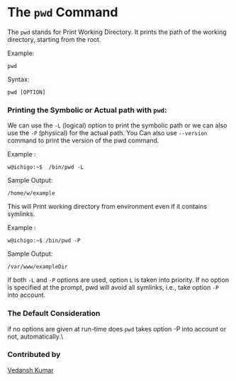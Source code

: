 # The `pwd` Command

The `pwd` stands for Print Working Directory. It prints the path of the working directory, starting from the root.

Example:

```
pwd  
```  
Syntax:

```
pwd [OPTION]
```  
### Printing the Symbolic or Actual path with `pwd`:
 
We can use the `-L` (logical) option to print the symbolic path or we can also use the `-P` (physical) for the actual path.
You Can also use `--version` command to print the version of the pwd command. 

Example :

```
w@ichigo:~$  /bin/pwd -L
```
Sample Output:

```
/home/w/example
```

This will Print working directory from environment even if it contains symlinks.

Example :

```
w@ichigo:~$ /bin/pwd -P
```
Sample Output:

```
/var/www/exampleDir
```

If both `-L` and `-P` options are used, option `L` is taken into priority. If no option is specified at the prompt, pwd will avoid all symlinks, i.e., take option `-P` into account.

### The Default Consideration
if no options are given at run-time does `pwd` takes option -P into account or not, automatically.\


### Contributed by
[Vedansh Kumar](https://github.com/IcHiGo-KuRoSaKiI)
